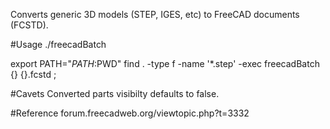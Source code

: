 Converts generic 3D models (STEP, IGES, etc) to FreeCAD documents (FCSTD).

#Usage
./freecadBatch <inFile> <outFile>

export PATH="$PATH:$PWD"
find . -type f -name '*.step' -exec freecadBatch {} {}.fcstd \;

#Cavets
Converted parts visibilty defaults to false.


#Reference
forum.freecadweb.org/viewtopic.php?t=3332
